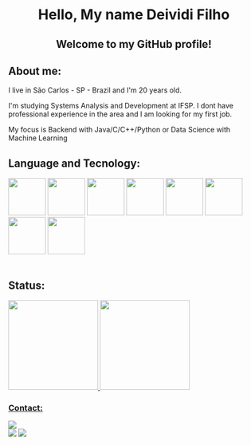 <div id="header" align="center">
  
# Hello, My name Deividi Filho
</div> 
<div align="center">
  
## Welcome to my GitHub profile! 
</div>

<link rel="stylesheet" href="https://cdn.jsdelivr.net/gh/devicons/devicon@v2.15.1/devicon.min.css">

<div>
  
## About me:
I live in São Carlos - SP - Brazil and I'm 20 years old.
  
I'm studying Systems Analysis and Development at IFSP.
I dont have professional experience in the area and I am looking for my first job.
  
My focus is Backend with Java/C/C++/Python or Data Science with Machine Learning
</div>

<div>
  
## Language and Tecnology:

  
  <img src="https://cdn.jsdelivr.net/gh/devicons/devicon/icons/python/python-original-wordmark.svg" width=75/>
  <img src="https://cdn.jsdelivr.net/gh/devicons/devicon/icons/java/java-plain.svg" width=75 />
  <img src="https://cdn.jsdelivr.net/gh/devicons/devicon/icons/c/c-original.svg" width=75 />
   <img src="https://cdn.jsdelivr.net/gh/devicons/devicon/icons/cplusplus/cplusplus-original.svg" width=75 />       
  <img src="https://cdn.jsdelivr.net/gh/devicons/devicon/icons/kotlin/kotlin-original.svg" width=75 />
  <img src="https://cdn.jsdelivr.net/gh/devicons/devicon/icons/django/django-plain.svg" width=75 />          
  <img src="https://cdn.jsdelivr.net/gh/devicons/devicon/icons/dotnetcore/dotnetcore-plain.svg"  width=75/>         
  <img src="https://cdn.jsdelivr.net/gh/devicons/devicon/icons/mysql/mysql-plain-wordmark.svg" width=75 />
           
</div>
<br>

## Status:
<div>
<div>

<div>
<a href="https://github.com/DeividiFilho">
<img height="180em" src="https://github-readme-stats.vercel.app/api/top-langs/?username=DeividiFilho&layout=compact&langs_count=7&theme=dracula"/>
<img height="180em" src="https://github-readme-stats.vercel.app/api?username=DeividiFilho&show_icons=true&theme=dracula&include_all_commits=true&count_private=true"/>
</div>
  
<div>
  
### Contact:

<a href="https://www.linkedin.com/in/Deividi-Filho" target="_blank"><img src="https://img.shields.io/badge/-LinkedIn-%230077B5?style=for-the-badge&logo=linkedin&logoColor=white" target="_blank"></a>   
<a href = "mailto:contato@deividi.filho@aluno.ifsp.edu.br"><img src="https://img.shields.io/badge/Gmail-D14836?style=for-the-badge&logo=gmail&logoColor=white" target="_blank"></a>
<a href="https://instagram.com/deividi_filho" target="_blank"><img src="https://img.shields.io/badge/-Instagram-%23E4405F?style=for-the-badge&logo=instagram&logoColor=white" target="_blank"></a>
</div> 

  

